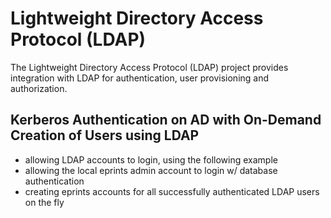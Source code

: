 # Lightweight Directory Access Protocol (LDAP)

The Lightweight Directory Access Protocol (LDAP) project provides integration with LDAP for authentication, user provisioning and authorization.

## Kerberos Authentication on AD with On-Demand Creation of Users using LDAP

* allowing LDAP accounts to login, using the following example
* allowing the local eprints admin account to login w/ database authentication
* creating eprints accounts for all successfully authenticated LDAP users on the fly

